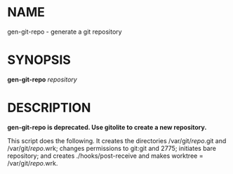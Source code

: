 NAME
====

gen-git-repo - generate a git repository

SYNOPSIS
========

**gen-git-repo** _repository_

DESCRIPTION
===========

**gen-git-repo is deprecated. Use gitolite to create a new repository.**

This script does the following. It creates the directories /var/git/_repo_.git and /var/git/_repo_.wrk; changes permissions to git:git and 2775; initiates bare repository; and creates ./hooks/post-receive and makes worktree = /var/git/_repo_.wrk.
